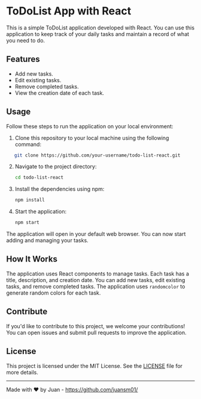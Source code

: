 
# ToDoList App with React

This is a simple ToDoList application developed with React. You can use this application to keep track of your daily tasks and maintain a record of what you need to do.

## Features

- Add new tasks.
- Edit existing tasks.
- Remove completed tasks.
- View the creation date of each task.

## Usage

Follow these steps to run the application on your local environment:

1. Clone this repository to your local machine using the following command:

```bash
   git clone https://github.com/your-username/todo-list-react.git
```

2. Navigate to the project directory:
    
    ```bash
    cd todo-list-react
    ```
    
3. Install the dependencies using npm:
    
    ```bash
    npm install
    ```
    
4. Start the application:
    
    ```bash
    npm start
    ```
    

The application will open in your default web browser. You can now start adding and managing your tasks.

## How It Works

The application uses React components to manage tasks. Each task has a title, description, and creation date. You can add new tasks, edit existing tasks, and remove completed tasks. The application uses `randomcolor` to generate random colors for each task.

## Contribute

If you'd like to contribute to this project, we welcome your contributions! You can open issues and submit pull requests to improve the application.

## License

This project is licensed under the MIT License. See the [LICENSE](LICENSE) file for more details.

* * *

Made with ❤️ by Juan  - https://github.com/juansm01/
